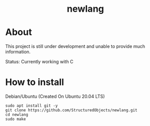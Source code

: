 <div align="center">
    <h1>newlang</h1>
</div>

# About
<p>This project is still under development and unable to provide much information.</p>
<p>Status: Currently working with C</p>

# How to install
Debian/Ubuntu (Created On Ubuntu 20.04 LTS)
```
sudo apt install git -y
git clone https://github.com/StructuredObjects/newlang.git
cd newlang
sudo make
```